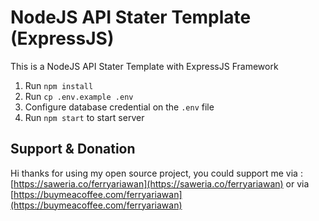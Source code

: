 # NodeJS API Stater Template (ExpressJS)

This is a NodeJS API Stater Template with ExpressJS Framework

1. Run `npm install`
2. Run `cp .env.example .env`
3. Configure database credential on the `.env` file
4. Run `npm start` to start server


## Support & Donation
Hi thanks for using my open source project, you could support me via :
[https://saweria.co/ferryariawan](https://saweria.co/ferryariawan)
or via [https://buymeacoffee.com/ferryariawan](https://buymeacoffee.com/ferryariawan)
